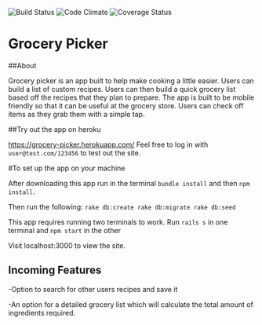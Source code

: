 ![Build Status](https://codeship.com/projects/3695ed20-10d5-0135-5e9d-5a1a2d987964/status?branch=master)
![Code Climate](https://codeclimate.com/github/nlau77/breakable-list.png)
![Coverage Status](https://coveralls.io/repos/nlau77/breakable-list/badge.png)

# Grocery Picker


##About

Grocery picker is an app built to help make cooking a little easier. Users can build
a list of custom recipes. Users can then build a quick grocery list based off the recipes
that they plan to prepare. The app is built to be mobile friendly so that it can be useful
at the grocery store. Users can check off items as they grab them with a simple
tap.

##Try out the app on heroku

https://grocery-picker.herokuapp.com/
Feel free to log in with `user@test.com/123456` to test out the site.

#To set up the app on your machine

After downloading this app run in the terminal `bundle install`
and then `npm install`.  

Then run the following:
  `rake db:create
  rake db:migrate
  rake db:seed`

This app requires running two terminals to work.
Run `rails s` in one terminal and `npm start` in the other

Visit localhost:3000 to view the site.

## Incoming Features

-Option to search for other users recipes and save it

-An option for a detailed grocery list which will calculate the total amount of ingredients required.
